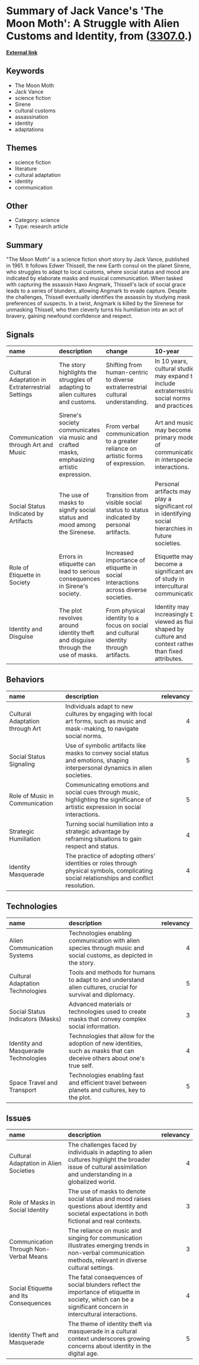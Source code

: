 # __Summary of Jack Vance's 'The Moon Moth': A Struggle with Alien Customs and Identity__, from ([3307.0](https://kghosh.substack.com/p/3307.0).)

__[External link](https://en.wikipedia.org/wiki/The_Moon_Moth)__



## Keywords

* The Moon Moth
* Jack Vance
* science fiction
* Sirene
* cultural customs
* assassination
* identity
* adaptations

## Themes

* science fiction
* literature
* cultural adaptation
* identity
* communication

## Other

* Category: science
* Type: research article

## Summary

"The Moon Moth" is a science fiction short story by Jack Vance, published in 1961. It follows Edwer Thissell, the new Earth consul on the planet Sirene, who struggles to adapt to local customs, where social status and mood are indicated by elaborate masks and musical communication. When tasked with capturing the assassin Haxo Angmark, Thissell's lack of social grace leads to a series of blunders, allowing Angmark to evade capture. Despite the challenges, Thissell eventually identifies the assassin by studying mask preferences of suspects. In a twist, Angmark is killed by the Sirenese for unmasking Thissell, who then cleverly turns his humiliation into an act of bravery, gaining newfound confidence and respect.

## Signals

| name                                             | description                                                                                 | change                                                                               | 10-year                                                                                                   | driving-force                                                                          |   relevancy |
|:-------------------------------------------------|:--------------------------------------------------------------------------------------------|:-------------------------------------------------------------------------------------|:----------------------------------------------------------------------------------------------------------|:---------------------------------------------------------------------------------------|------------:|
| Cultural Adaptation in Extraterrestrial Settings | The story highlights the struggles of adapting to alien cultures and customs.               | Shifting from human-centric to diverse extraterrestrial cultural understanding.      | In 10 years, cultural studies may expand to include extraterrestrial social norms and practices.          | Increased exploration of space may lead to encounters with diverse civilizations.      |           4 |
| Communication through Art and Music              | Sirene's society communicates via music and crafted masks, emphasizing artistic expression. | From verbal communication to a greater reliance on artistic forms of expression.     | Art and music may become primary modes of communication in interspecies interactions.                     | The need for effective communication across diverse cultures could drive this change.  |           3 |
| Social Status Indicated by Artifacts             | The use of masks to signify social status and mood among the Sirenese.                      | Transition from visible social status to status indicated by personal artifacts.     | Personal artifacts may play a significant role in identifying social hierarchies in future societies.     | Cultural emphasis on individuality and self-expression may enhance this trend.         |           3 |
| Role of Etiquette in Society                     | Errors in etiquette can lead to serious consequences in Sirene's society.                   | Increased importance of etiquette in social interactions across diverse societies.   | Etiquette may become a significant area of study in intercultural communication.                          | Globalization and the mixing of cultures may necessitate a renewed focus on etiquette. |           4 |
| Identity and Disguise                            | The plot revolves around identity theft and disguise through the use of masks.              | From physical identity to a focus on social and cultural identity through artifacts. | Identity may increasingly be viewed as fluid, shaped by culture and context rather than fixed attributes. | Exploration of identity in a globalized world may drive this understanding.            |           5 |

## Behaviors

| name                            | description                                                                                                                               |   relevancy |
|:--------------------------------|:------------------------------------------------------------------------------------------------------------------------------------------|------------:|
| Cultural Adaptation through Art | Individuals adapt to new cultures by engaging with local art forms, such as music and mask-making, to navigate social norms.              |           4 |
| Social Status Signaling         | Use of symbolic artifacts like masks to convey social status and emotions, shaping interpersonal dynamics in alien societies.             |           5 |
| Role of Music in Communication  | Communicating emotions and social cues through music, highlighting the significance of artistic expression in social interactions.        |           5 |
| Strategic Humiliation           | Turning social humiliation into a strategic advantage by reframing situations to gain respect and status.                                 |           4 |
| Identity Masquerade             | The practice of adopting others' identities or roles through physical symbols, complicating social relationships and conflict resolution. |           4 |

## Technologies

| name                                 | description                                                                                                              |   relevancy |
|:-------------------------------------|:-------------------------------------------------------------------------------------------------------------------------|------------:|
| Alien Communication Systems          | Technologies enabling communication with alien species through music and social customs, as depicted in the story.       |           4 |
| Cultural Adaptation Technologies     | Tools and methods for humans to adapt to and understand alien cultures, crucial for survival and diplomacy.              |           5 |
| Social Status Indicators (Masks)     | Advanced materials or technologies used to create masks that convey complex social information.                          |           3 |
| Identity and Masquerade Technologies | Technologies that allow for the adoption of new identities, such as masks that can deceive others about one's true self. |           4 |
| Space Travel and Transport           | Technologies enabling fast and efficient travel between planets and cultures, key to the plot.                           |           5 |

## Issues

| name                                   | description                                                                                                                                                     |   relevancy |
|:---------------------------------------|:----------------------------------------------------------------------------------------------------------------------------------------------------------------|------------:|
| Cultural Adaptation in Alien Societies | The challenges faced by individuals in adapting to alien cultures highlight the broader issue of cultural assimilation and understanding in a globalized world. |           4 |
| Role of Masks in Social Identity       | The use of masks to denote social status and mood raises questions about identity and societal expectations in both fictional and real contexts.                |           3 |
| Communication Through Non-Verbal Means | The reliance on music and singing for communication illustrates emerging trends in non-verbal communication methods, relevant in diverse cultural settings.     |           3 |
| Social Etiquette and Its Consequences  | The fatal consequences of social blunders reflect the importance of etiquette in society, which can be a significant concern in intercultural interactions.     |           4 |
| Identity Theft and Masquerade          | The theme of identity theft via masquerade in a cultural context underscores growing concerns about identity in the digital age.                                |           5 |